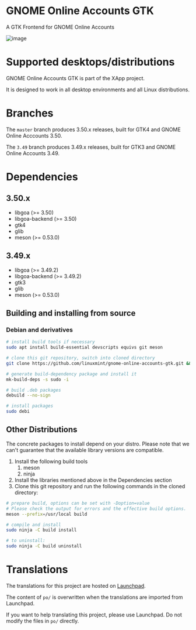 # GNOME Online Accounts GTK

A GTK Frontend for GNOME Online Accounts

![image](https://i.imgur.com/8eq39QC.png)

# Supported desktops/distributions

GNOME Online Accounts GTK is part of the XApp project.

It is designed to work in all desktop environments and all Linux distributions.

# Branches

The `master` branch produces 3.50.x releases, built for GTK4 and GNOME Online Acccounts 3.50.

The `3.49` branch produces 3.49.x releases, built for GTK3 and GNOME Online Accounts 3.49.

# Dependencies

## 3.50.x

- libgoa (>= 3.50)
- libgoa-backend (>= 3.50)
- gtk4
- glib
- meson (>= 0.53.0)

## 3.49.x

- libgoa (>= 3.49.2)
- libgoa-backend (>= 3.49.2)
- gtk3
- glib
- meson (>= 0.53.0)

## Building and installing from source

### Debian and derivatives

```bash
# install build tools if necessary
sudo apt install build-essential devscripts equivs git meson

# clone this git repository, switch into cloned directory
git clone https://github.com/linuxmint/gnome-online-accounts-gtk.git && cd gnome-online-accounts-gtk

# generate build-dependency package and install it
mk-build-deps -s sudo -i

# build .deb packages
debuild --no-sign

# install packages
sudo debi
```

## Other Distributions

The concrete packages to install depend on your distro.
Please note that we can't guarantee that the available library versions are compatible.

1. Install the following build tools
   1. meson
   2. ninja
2. Install the libraries mentioned above in the Dependencies section
3. Clone this git repository and run the following commands in the cloned directory:

```bash
# prepare build, options can be set with -Doption=value
# Please check the output for errors and the effective build options.
meson --prefix=/usr/local build

# compile and install
sudo ninja -C build install

# to uninstall:
sudo ninja -C build uninstall
```

# Translations

The translations for this project are hosted on [Launchpad](https://translations.launchpad.net/linuxmint/latest/+pots/gnome-online-accounts-gtk).

The content of `po/` is overwritten when the translations are imported from Launchpad.

If you want to help translating this project, please use Launchpad. Do not modify the files in `po/` directly.

